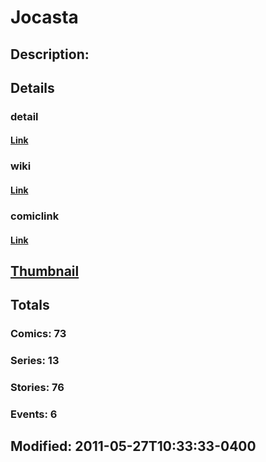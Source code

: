 # Jocasta
## Description: 
## Details
### detail
#### [Link](http://marvel.com/comics/characters/1009376/jocasta?utm_campaign=apiRef&utm_source=d8455188da2836f893171a8a63981172)
### wiki
#### [Link](http://marvel.com/universe/Jocasta?utm_campaign=apiRef&utm_source=d8455188da2836f893171a8a63981172)
### comiclink
#### [Link](http://marvel.com/comics/characters/1009376/jocasta?utm_campaign=apiRef&utm_source=d8455188da2836f893171a8a63981172)
## [Thumbnail](http://i.annihil.us/u/prod/marvel/i/mg/8/a0/4c003eac7419a.jpg)
## Totals
### Comics: 73
### Series: 13
### Stories: 76
### Events: 6
## Modified: 2011-05-27T10:33:33-0400